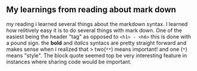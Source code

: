 ## My learnings from reading about mark down
my reading i learned several things about the markdown syntax.
I learned how relitively easy it is to do several things with mark down. One of the easiest being the header "tag" as opposed to ``` <h1> - <h6> ``` this is done with a pound sign.
the **bold** and *italics* syntacs are pretty straight forward and makes sense when i realized that > two(```**```) means important! and one (```*```) means "style". The block quote seemed top be very interesting feature in instances where sharing code would be important. 
